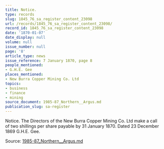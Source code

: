 ```yaml
---
title: Notice.
type: records
slug: 1845_76_sa_register_content_23098
url: /records/1845_76_sa_register_content_23098/
record_id: 1845_76_sa_register_content_23098
date: '1870-01-07'
date_display: null
volume: null
issue_number: null
page: '8'
article_type: news
issue_reference: 7 January 1870, page 8
people_mentioned:
- G.H.E. Gee
places_mentioned:
- New Burra Copper Mining Co. Ltd
topics:
- business
- finance
- mining
source_document: 1985-87_Northern__Argus.md
publication_slug: sa-register
---
```


Notice.  The Directors of the New Burra Copper Mining Co. Ltd  make a call of two shillings per share payable by 31 January 1870.  Dated 23 December 1869 G.H.E. Gee.

Source: [1985-87_Northern__Argus.md](/downloads/markdown/1985-87_Northern__Argus.md)
